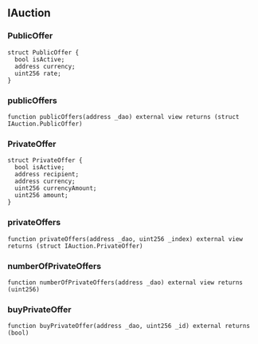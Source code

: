 

## IAuction

### PublicOffer

```solidity
struct PublicOffer {
  bool isActive;
  address currency;
  uint256 rate;
}
```

### publicOffers

```solidity
function publicOffers(address _dao) external view returns (struct IAuction.PublicOffer)
```

### PrivateOffer

```solidity
struct PrivateOffer {
  bool isActive;
  address recipient;
  address currency;
  uint256 currencyAmount;
  uint256 amount;
}
```

### privateOffers

```solidity
function privateOffers(address _dao, uint256 _index) external view returns (struct IAuction.PrivateOffer)
```

### numberOfPrivateOffers

```solidity
function numberOfPrivateOffers(address _dao) external view returns (uint256)
```

### buyPrivateOffer

```solidity
function buyPrivateOffer(address _dao, uint256 _id) external returns (bool)
```

